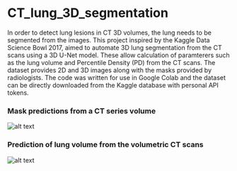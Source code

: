 # CT_lung_3D_segmentation

In order to detect lung lesions in CT 3D volumes, the lung needs to be segmented from the images. This project inspired by the Kaggle Data Science Bowl 2017, aimed to automate 3D lung segmentation from the CT scans using a 3D U-Net model. These allow calculation of paramterers such as the lung volume and Percentile Density (PD) from the CT scans. The dataset provides 2D and 3D images along with the masks provided by radiologists. The code was written for use in Google Colab and the dataset can be directly downloaded from the Kaggle database with personal API tokens.


### Mask predictions from a CT series volume
![alt text](https://raw.githubusercontent.com/rekalantar/CT_lung_3D_segmentation/master/results/subsample_pred.png)



### Prediction of lung volume from the volumetric CT scans
![alt text](https://raw.githubusercontent.com/rekalantar/CT_lung_3D_segmentation/master/results/full_scan_prediction.png)
